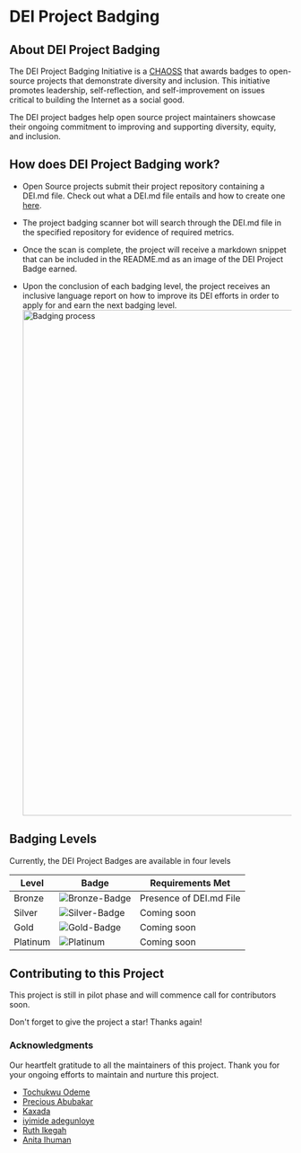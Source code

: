 # DEI Project Badging

## About DEI Project Badging

The DEI Project Badging Initiative is a [CHAOSS](https://chaoss.community/) that awards badges to open-source projects that demonstrate diversity and inclusion. This initiative promotes leadership, self-reflection, and self-improvement on issues critical to building the Internet as a social good.

The DEI project badges help open source project maintainers showcase their ongoing commitment to improving and supporting diversity, equity, and inclusion.

## How does DEI Project Badging work?

- Open Source projects submit their project repository containing a DEI.md file. Check out what a DEI.md file entails and how to create one [here](https://github.com/AllInOpenSource/All-In/blob/main/DEI.md).

- The project badging scanner bot will search through the DEI.md file in the specified repository for evidence of required metrics.

- Once the scan is complete, the project will receive a markdown snippet that can be included in the README.md as an image of the DEI Project Badge earned.

- Upon the conclusion of each badging level, the project receives an inclusive language report on how to improve its DEI efforts in order to apply for and earn the next badging level.
  <img width="901" alt="Badging process" src="https://github.com/Anita-ihuman/badging/assets/62384659/06000b65-8d98-4519-b08f-ba0b30e4ce12">

## Badging Levels

Currently, the DEI Project Badges are available in four levels

| Level    | Badge                                                                                                                | Requirements Met        |
| -------- | -------------------------------------------------------------------------------------------------------------------- | ----------------------- |
| Bronze   | ![Bronze-Badge](https://github.com/Anita-ihuman/badging/assets/62384659/804cf75b-0c58-4fef-bf3d-a8d6f88c9f1f) | Presence of DEI.md File |
| Silver   | ![Silver-Badge](https://github.com/Anita-ihuman/badging/assets/62384659/952bb182-a652-49bc-890a-1c75aab7c8f4) | Coming soon             |
| Gold     | ![Gold-Badge](https://github.com/Anita-ihuman/badging/assets/62384659/0471a7a5-46c0-4056-ada1-c7ad09f31d55)   | Coming soon             |
| Platinum | ![Platinum](https://github.com/Anita-ihuman/badging/assets/62384659/9de89540-ae31-4197-91b7-c978fcaac204)     | Coming soon             |

## Contributing to this Project

This project is still in pilot phase and will commence call for contributors soon.

Don't forget to give the project a star! Thanks again!

### Acknowledgments

Our heartfelt gratitude to all the maintainers of this project. Thank you for your ongoing efforts to maintain and nurture this project.

- [Tochukwu Odeme](https://github.com/Teek-tech)
- [Precious Abubakar](https://github.com/misspee007)
- [Kaxada](https://github.com/kaxada)
- [iyimide adegunloye](https://github.com/mide358)
- [Ruth Ikegah](https://github.com/Ruth-ikegah)
- [Anita Ihuman](https://github.com/Anita-ihuman)
